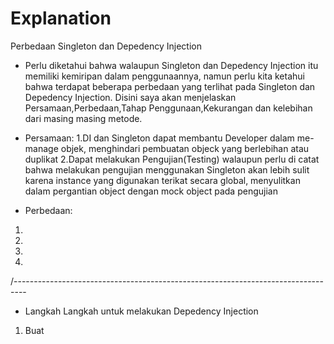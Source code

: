 #  Explanation


Perbedaan Singleton dan Depedency Injection
* Perlu diketahui bahwa walaupun Singleton dan Depedency Injection itu memiliki kemiripan dalam penggunaannya, namun perlu 
  kita ketahui bahwa terdapat beberapa perbedaan yang terlihat pada Singleton dan Depedency Injection.
  Disini saya akan menjelaskan Persamaan,Perbedaan,Tahap Penggunaan,Kekurangan dan kelebihan dari masing masing metode.
  
- Persamaan:
1.DI dan Singleton dapat membantu Developer dalam me-manage objek, menghindari pembuatan objeck yang berlebihan atau duplikat
2.Dapat melakukan Pengujian(Testing) walaupun perlu di catat bahwa melakukan pengujian menggunakan Singleton akan lebih sulit
karena instance yang digunakan terikat secara global, menyulitkan dalam pergantian object dengan mock object pada pengujian

- Perbedaan:
1.
2.
3.
4.

/---------------------------------------------------------------------------------
- Langkah Langkah untuk melakukan Depedency Injection
1. Buat
